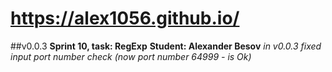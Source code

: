 # https://alex1056.github.io/

##v0.0.3
**Sprint 10, task: RegExp**
**Student: Alexander Besov**
_in v0.0.3 fixed input port number check (now port number 64999 - is Ok)_
